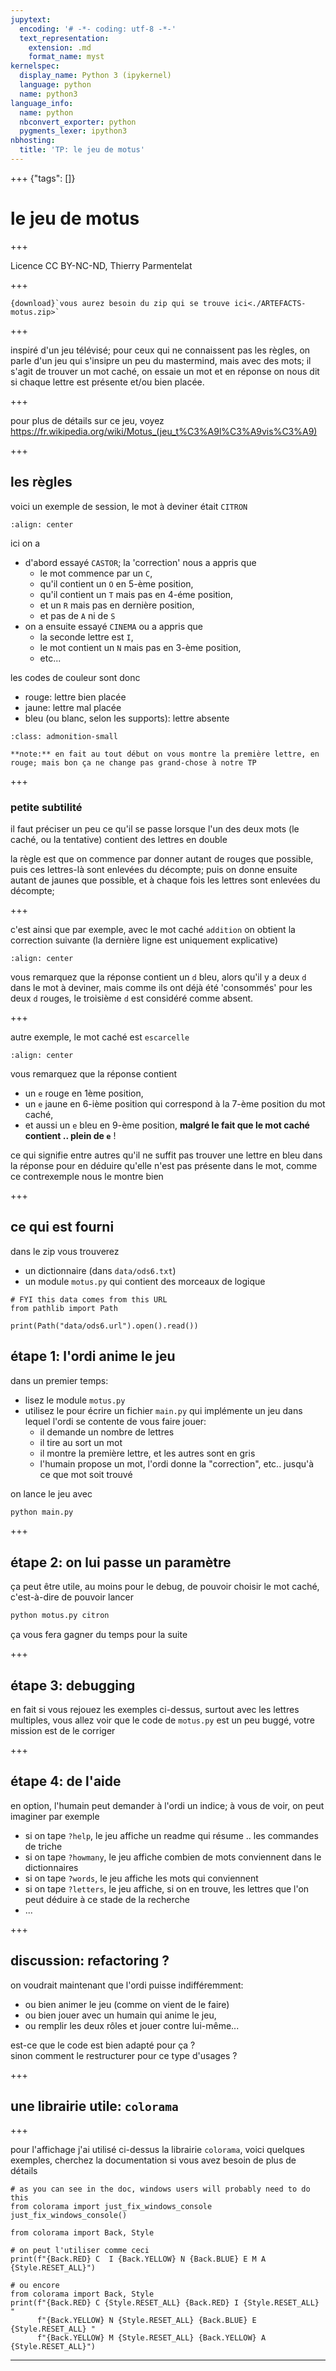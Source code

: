```yaml
---
jupytext:
  encoding: '# -*- coding: utf-8 -*-'
  text_representation:
    extension: .md
    format_name: myst
kernelspec:
  display_name: Python 3 (ipykernel)
  language: python
  name: python3
language_info:
  name: python
  nbconvert_exporter: python
  pygments_lexer: ipython3
nbhosting:
  title: 'TP: le jeu de motus'
---
```


+++ {"tags": []}

# le jeu de motus

+++

Licence CC BY-NC-ND, Thierry Parmentelat

+++

```{admonition} commencez par télécharger le zip
{download}`vous aurez besoin du zip qui se trouve ici<./ARTEFACTS-motus.zip>`
```

+++

inspiré d'un jeu télévisé; pour ceux qui ne connaissent pas les règles, on parle d'un jeu qui s'insipre un peu du mastermind, mais avec des mots; il s'agit de trouver un mot caché, on essaie un mot et en réponse on nous dit si chaque lettre est présente et/ou bien placée.

+++

pour plus de détails sur ce jeu, voyez <https://fr.wikipedia.org/wiki/Motus_(jeu_t%C3%A9l%C3%A9vis%C3%A9)>

+++

## les règles

voici un exemple de session, le mot à deviner était `CITRON`

```{image} media/motus-example.png
:align: center
```

ici on a 
* d'abord essayé `CASTOR`; la 'correction' nous a appris que
  * le mot commence par un `C`,
  * qu'il contient un `O` en 5-ème position,
  * qu'il contient un `T` mais pas en 4-éme position,
  * et un `R` mais pas en dernière position,
  * et pas de `A` ni de `S`
* on a ensuite essayé `CINEMA` ou a appris que
  * la seconde lettre est `I`,
  * le mot contient un `N` mais pas en 3-ème position,
  * etc...

les codes de couleur sont donc
* rouge: lettre bien placée
* jaune: lettre mal placée
* bleu (ou blanc, selon les supports): lettre absente

````{admonition} en fait..
:class: admonition-small

**note:** en fait au tout début on vous montre la première lettre, en rouge; mais bon ça ne change pas grand-chose à notre TP
````

+++

### petite subtilité

il faut préciser un peu ce qu'il se passe lorsque l'un des deux mots (le caché, ou la tentative) contient des lettres en double

la règle est que on commence par donner autant de rouges que possible, puis ces lettres-là sont enlevées du décompte; 
puis on donne ensuite autant de jaunes que possible, et à chaque fois les lettres sont enlevées du décompte;

+++

c'est  ainsi que par exemple, avec le mot caché `addition` on obtient la correction suivante (la dernière ligne est uniquement explicative)  
```{image} media/example-addition.svg
:align: center
```

vous remarquez que la réponse contient un `d` bleu, alors qu'il y a deux `d` dans le mot à deviner, mais comme ils ont déjà été 'consommés' pour les deux `d` rouges, le troisième `d` est considéré comme absent.

+++

autre exemple, le mot caché est `escarcelle`  
```{image} media/example-escarcelle.svg
:align: center
```

vous remarquez que la réponse contient

* un `e` rouge en 1ème position, 
* un `e` jaune en 6-ième position qui correspond à la 7-ème position du mot caché, 
* et aussi un `e` bleu en 9-ème position, **malgré le fait que le mot caché contient .. plein de `e`** !

ce qui signifie entre autres qu'il ne suffit pas trouver une lettre en bleu dans la réponse pour en déduire qu'elle n'est pas présente dans le mot, comme ce contrexemple nous le montre bien

+++

## ce qui est fourni

dans le zip vous trouverez

* un dictionnaire (dans `data/ods6.txt`)
* un module `motus.py` qui contient des morceaux de logique

```{code-cell} ipython3
# FYI this data comes from this URL
from pathlib import Path 

print(Path("data/ods6.url").open().read())
```

## étape 1: l'ordi anime le jeu

dans un premier temps:
* lisez le module `motus.py`
* utilisez le pour écrire un fichier `main.py` qui implémente un jeu dans lequel l'ordi se contente de vous faire jouer:
  * il demande un nombre de lettres
  * il tire au sort un mot
  * il montre la première lettre, et les autres sont en gris
  * l'humain propose un mot, l'ordi donne la "correction", etc.. jusqu'à ce que mot soit trouvé
 
on lance le jeu avec
```bash
python main.py
```

+++

## étape 2: on lui passe un paramètre

ça peut être utile, au moins pour le debug, de pouvoir choisir le mot caché, c'est-à-dire de pouvoir lancer
```bash
python motus.py citron
```

ça vous fera gagner du temps pour la suite

+++

## étape 3: debugging

en fait si vous rejouez les exemples ci-dessus, surtout avec les lettres multiples, vous allez voir que le code de `motus.py` est un peu buggé, votre mission est de le corriger

+++

## étape 4: de l'aide

en option, l'humain peut demander à l'ordi un indice; à vous de voir, on peut imaginer par exemple

* si on tape `?help`, le jeu affiche un readme qui résume .. les commandes de triche
* si on tape `?howmany`, le jeu affiche combien de mots conviennent dans le dictionnaires
* si on tape `?words`, le jeu affiche les mots qui conviennent
* si on tape `?letters`, le jeu affiche, si on en trouve, les lettres que l'on peut déduire à ce stade de la recherche
* ...

+++

## discussion: refactoring ?

on voudrait maintenant que l'ordi puisse indifféremment: 

* ou bien animer le jeu (comme on vient de le faire)
* ou bien jouer avec un humain qui anime le jeu,
* ou remplir les deux rôles et jouer contre lui-même...

est-ce que le code est bien adapté pour ça ?  
sinon comment le restructurer pour ce type d'usages ?

+++

## une librairie utile: `colorama`

+++

pour l'affichage j'ai utilisé ci-dessus la librairie `colorama`, voici quelques exemples, cherchez la documentation si vous avez besoin de plus de détails

```{code-cell} ipython3
# as you can see in the doc, windows users will probably need to do this
from colorama import just_fix_windows_console
just_fix_windows_console()
```

```{code-cell} ipython3
from colorama import Back, Style
```

```{code-cell} ipython3
# on peut l'utiliser comme ceci
print(f"{Back.RED} C  I {Back.YELLOW} N {Back.BLUE} E M A {Style.RESET_ALL}")
```

```{code-cell} ipython3
# ou encore
from colorama import Back, Style
print(f"{Back.RED} C {Style.RESET_ALL} {Back.RED} I {Style.RESET_ALL} "
      f"{Back.YELLOW} N {Style.RESET_ALL} {Back.BLUE} E {Style.RESET_ALL} "
      f"{Back.YELLOW} M {Style.RESET_ALL} {Back.YELLOW} A {Style.RESET_ALL}")
```

***
